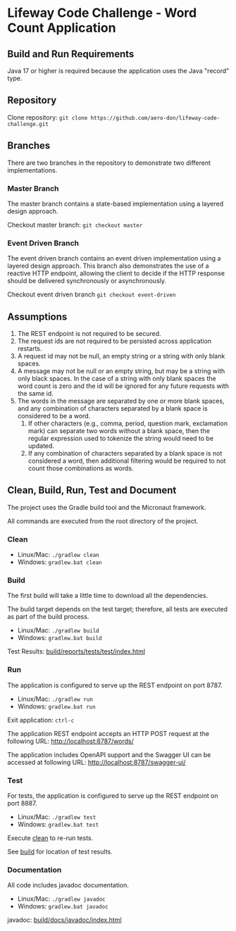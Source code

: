 # Lifeway Code Challenge - Word Count Application

## Build and Run Requirements
Java 17 or higher is required because the application uses the Java "record" type.

## Repository
Clone repository: `git clone https://github.com/aero-don/lifeway-code-challenge.git`

## Branches
There are two branches in the repository to demonstrate two different implementations.

### Master Branch
The master branch contains a state-based implementation using a layered design approach.

Checkout master branch: `git checkout master`

### Event Driven Branch
The event driven branch contains an event driven implementation using a layered design approach.  This branch also demonstrates the use of a reactive HTTP endpoint, allowing the client to decide if the HTTP response should be delivered synchronously or asynchronously.

Checkout event driven branch `git checkout event-driven`

## Assumptions
1. The REST endpoint is not required to be secured.
2. The request ids are not required to be persisted across application restarts.
3. A request id may not be null, an empty string or a string with only blank spaces.
4. A message may not be null or an empty string, but may be a string with only black spaces. In the case of a string with only blank spaces the word count is zero and the id will be ignored for any future requests with the same id.
5. The words in the message are separated by one or more blank spaces, and any combination of characters separated by a blank space is considered to be a word.
   1. If other characters (e.g., comma, period, question mark, exclamation mark) can separate two words without a blank space, then the regular expression used to tokenize the string would need to be updated.
   2. If any combination of characters separated by a blank space is not considered a word, then additional filtering would be required to not count those combinations as words.

## Clean, Build, Run, Test and Document

The project uses the Gradle build tool and the Micronaut framework.

All commands are executed from the root directory of the project.

### Clean

* Linux/Mac: `./gradlew clean`
* Windows: `gradlew.bat clean`

### Build

The first build will take a little time to download all the dependencies.

The build target depends on the test target; therefore, all tests are executed as part of the build process.

* Linux/Mac: `./gradlew build`
* Windows: `gradlew.bat build`

Test Results: [build/reports/tests/test/index.html](build/reports/tests/test/index.html)

### Run

The application is configured to serve up the REST endpoint on port 8787.

* Linux/Mac: `./gradlew run`
* Windows: `gradlew.bat run`

Exit application: `ctrl-c`

The application REST endpoint accepts an HTTP POST request at the following URL: [http://localhost:8787/words/](http://localhost:8787/words/)

The application includes OpenAPI support and the Swagger UI can be accessed at following URL: [http://localhost:8787/swagger-ui/](http://localhost:8787/swagger-ui/)

### Test

For tests, the application is configured to serve up the REST endpoint on port 8887.

* Linux/Mac: `./gradlew test`
* Windows: `gradlew.bat test`

Execute [clean](#clean) to re-run tests.
 
See [build](#build) for location of test results.

### Documentation

All code includes javadoc documentation.

* Linux/Mac: `./gradlew javadoc`
* Windows: `gradlew.bat javadoc`

javadoc: [build/docs/javadoc/index.html](build/docs/javadoc/index.html)
